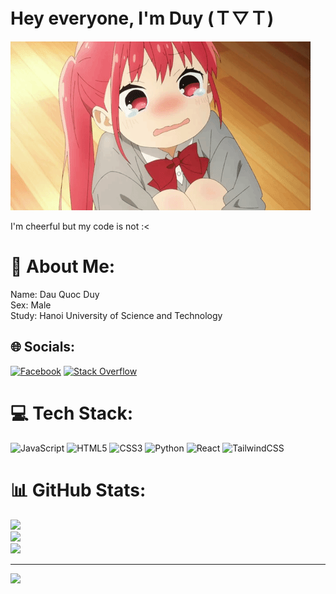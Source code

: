 # Hey everyone, I'm Duy (Ｔ▽Ｔ)

<img src="./assets/cryT_T.gif">

I'm cheerful but my code is not :<

# 💫 About Me:
Name: Dau Quoc Duy<br>Sex: Male<br>Study: Hanoi University of Science and Technology


## 🌐 Socials:
[![Facebook](https://img.shields.io/badge/Facebook-%231877F2.svg?logo=Facebook&logoColor=white)](https://facebook.com/https://www.facebook.com/profile.php?id=100026220003663) [![Stack Overflow](https://img.shields.io/badge/-Stackoverflow-FE7A16?logo=stack-overflow&logoColor=white)](https://stackoverflow.com/users/https://stackoverflow.com/users/22117914/duy) 

# 💻 Tech Stack:
![JavaScript](https://img.shields.io/badge/javascript-%23323330.svg?style=for-the-badge&logo=javascript&logoColor=%23F7DF1E) ![HTML5](https://img.shields.io/badge/html5-%23E34F26.svg?style=for-the-badge&logo=html5&logoColor=white) ![CSS3](https://img.shields.io/badge/css3-%231572B6.svg?style=for-the-badge&logo=css3&logoColor=white) ![Python](https://img.shields.io/badge/python-3670A0?style=for-the-badge&logo=python&logoColor=ffdd54) ![React](https://img.shields.io/badge/react-%2320232a.svg?style=for-the-badge&logo=react&logoColor=%2361DAFB) ![TailwindCSS](https://img.shields.io/badge/tailwindcss-%2338B2AC.svg?style=for-the-badge&logo=tailwind-css&logoColor=white)
# 📊 GitHub Stats:
![](https://github-readme-stats.vercel.app/api?username=DUYCUTEPHOMAIQUE&theme=dark&hide_border=false&include_all_commits=false&count_private=false)<br/>
![](https://github-readme-streak-stats.herokuapp.com/?user=DUYCUTEPHOMAIQUE&theme=dark&hide_border=false)<br/>
![](https://github-readme-stats.vercel.app/api/top-langs/?username=DUYCUTEPHOMAIQUE&theme=dark&hide_border=false&include_all_commits=false&count_private=false&layout=compact)

---
[![](https://visitcount.itsvg.in/api?id=DUYCUTEPHOMAIQUE&icon=0&color=0)](https://visitcount.itsvg.in)

<!-- Proudly created with GPRM ( https://gprm.itsvg.in ) -->

